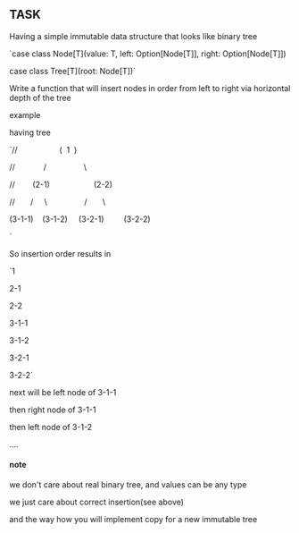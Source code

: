 ## TASK
Having a simple immutable data structure that looks like binary tree

`case class Node[T](value: T, left: Option[Node[T]], right: Option[Node[T]])

case class Tree[T](root: Node[T])`


Write a function that will insert nodes in order from left to right via horizontal depth of the tree

example

having tree

`//                   (  1  )

//             /                 \

//        (2-1)                    (2-2)

//       /     \                 /       \

(3-1-1)    (3-1-2)     (3-2-1)         (3-2-2)

`

So insertion order results in

`1

2-1


2-2

3-1-1

3-1-2

3-2-1

3-2-2`

next will be left node of 3-1-1

then right node of 3-1-1

then left node of 3-1-2

....

#### note

we don't care about real binary tree, and values can be any type

we just care about correct insertion(see above)

and the way how you will implement copy for a new immutable tree
